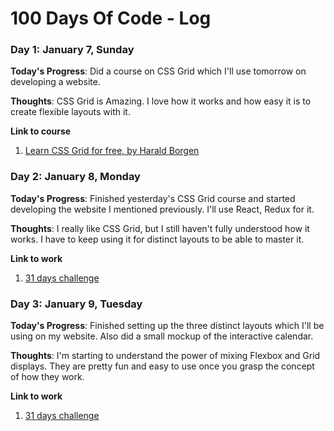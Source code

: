 # 100 Days Of Code - Log

### Day 1: January 7, Sunday

**Today's Progress**: Did a course on CSS Grid which I'll use tomorrow on developing a website.

**Thoughts**: CSS Grid is Amazing. I love how it works and how easy it is to create flexible layouts with it.

**Link to course**
1. [Learn CSS Grid for free, by Harald Borgen ](https://scrimba.com/g/gR8PTE)

### Day 2: January 8, Monday

**Today's Progress**: Finished yesterday's CSS Grid course and started developing the website I mentioned previously. I'll use React, Redux for it.

**Thoughts**: I really like CSS Grid, but I still haven't fully understood how it works. I have to keep using it for distinct layouts to be able to master it.

**Link to work**
1. [31 days challenge](https://github.com/mortaldraw/31DayGuide)

### Day 3: January 9, Tuesday

**Today's Progress**: Finished setting up the three distinct layouts which I'll be using on my website. Also did a small mockup of the interactive calendar.

**Thoughts**: I'm starting to understand the power of mixing Flexbox and Grid displays. They are pretty fun and easy to use once you grasp the concept of how they work. 

**Link to work**
1. [31 days challenge](https://github.com/mortaldraw/31DayGuide)
